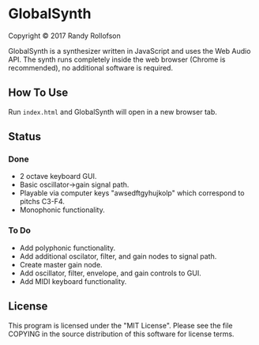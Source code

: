 # GlobalSynth
Copyright © 2017 Randy Rollofson

GlobalSynth is a synthesizer written in JavaScript and uses the Web Audio API. The synth runs completely inside the web browser (Chrome is recommended), no additional software is required. 

## How To Use
Run `index.html` and GlobalSynth will open in a new browser tab.

## Status
### Done
* 2 octave keyboard GUI.
* Basic oscillator->gain signal path.
* Playable via computer keys "awsedftgyhujkolp" which correspond to pitchs C3-F4.
* Monophonic functionality.
### To Do
* Add polyphonic functionality.
* Add additional oscilator, filter, and gain nodes to signal path.
* Create master gain node.
* Add oscillator, filter, envelope, and gain controls to GUI.
* Add MIDI keyboard functionality.

## License
This program is licensed under the "MIT License". Please see the file COPYING in the source distribution of this software for license terms.
